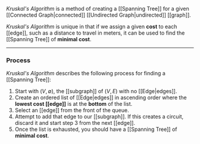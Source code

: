 _Kruskal's Algorithm_ is a method of creating a [[Spanning Tree]] for a given [[Connected Graph|connected]] [[Undirected Graph|undirected]] [[graph]].

_Kruskal's Algorithm_ is unique in that if we assign a given **cost** to each [[edge]], such as a distance to travel in meters, it can be used to find the [[Spanning Tree]] of **minimal cost**.

---
### Process
_Kruskal's Algorithm_ describes the following process for finding a [[Spanning Tree]]:

1.  Start with $(V, \emptyset)$, the [[subgraph]] of $(V, E)$ with no [[Edge|edges]].
2.  Create an ordered list of [[Edge|edges]] in ascending order where the **lowest cost [[edge]]** is at the **bottom** of the list.
3. Select an [[edge]] from the front of the queue.
4. Attempt to add that edge to our [[subgraph]]. If this creates a circuit, discard it and start step $3$ from the next [[edge]].
5. Once the list is exhausted, you should have a [[Spanning Tree]] of **minimal cost**.